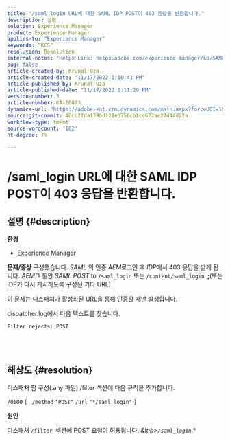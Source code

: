 ```yaml
---
title: "/saml_login URL에 대한 SAML IDP POST이 403 응답을 반환합니다."
description: 설명
solution: Experience Manager
product: Experience Manager
applies-to: "Experience Manager"
keywords: “KCS”
resolution: Resolution
internal-notes: "Helpx Link: helpx.adobe.com/experience-manager/kb/SAML-IDP-POST-to-saml-login-url-returns-403-response-AEM-6-x0.html"
bug: false
article-created-by: Krunal Oza
article-created-date: "11/17/2022 1:10:41 PM"
article-published-by: Krunal Oza
article-published-date: "11/17/2022 1:11:29 PM"
version-number: 3
article-number: KA-16873
dynamics-url: "https://adobe-ent.crm.dynamics.com/main.aspx?forceUCI=1&pagetype=entityrecord&etn=knowledgearticle&id=9ea8e635-7966-ed11-9561-6045bd006149"
source-git-commit: 46cc2fda139bd121e6750cb1cc672ae27444d22a
workflow-type: tm+mt
source-wordcount: '102'
ht-degree: 7%

---
```


# /saml_login URL에 대한 SAML IDP POST이 403 응답을 반환합니다.

## 설명 {#description}

<b>환경</b>
- Experience Manager



<b>문제/증상</b>
구성했습니다. *SAML* 의 인증 *AEM*&#x200B;로그인 후 *IDP*&#x200B;에서 403 응답을 받게 됩니다. *AEM*&#x200B;그 동안 *SAML POST* to `/saml_login` 또는 `/content/saml_login `<b>;</b>(또는 IDP가 다시 게시하도록 구성된 기타 URL)<b>.</b>

이 문제는 디스패처가 활성화된 URL을 통해 인증할 때만 발생합니다.

dispatcher.log에서 다음 텍스트를 찾습니다.

`Filter rejects: POST`


<br> 

## 해상도 {#resolution}


디스패처 팜 구성(.any 파일) /filter 섹션에 다음 규칙을 추가합니다.

`/0100` `{ ` `/method` `"POST"` `/url` `"*/saml_login"` `}`



<b>원인</b>

디스패처 `/filter `섹션에 POST 요청이 허용됩니다. *\&lt;b>`/saml_login`*.*
